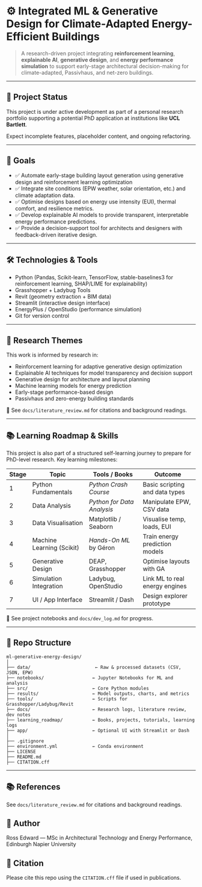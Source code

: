 # ⚙️ Integrated ML & Generative Design for Climate-Adapted Energy-Efficient Buildings

> A research-driven project integrating **reinforcement learning**, **explainable AI**, **generative design**, and **energy performance simulation** to support early-stage architectural decision-making for climate-adapted, Passivhaus, and net-zero buildings.

---

## 🚧 Project Status
This project is under active development as part of a personal research portfolio supporting a potential PhD application at institutions like **UCL Bartlett**.

Expect incomplete features, placeholder content, and ongoing refactoring.

---

## 🎯 Goals
- ✅ Automate early-stage building layout generation using generative design and reinforcement learning optimization
- ✅ Integrate site conditions (EPW weather, solar orientation, etc.) and climate adaptation data.
- ✅ Optimise designs based on energy use intensity (EUI), thermal comfort, and resilience metrics.
- ✅ Develop explainable AI models to provide transparent, interpretable energy performance predictions.
- ✅ Provide a decision-support tool for architects and designers with feedback-driven iterative design.

---

## 🛠️ Technologies & Tools
- Python (Pandas, Scikit-learn, TensorFlow, stable-baselines3 for reinforcement learning, SHAP/LIME for explainability)
- Grasshopper + Ladybug Tools
- Revit (geometry extraction + BIM data)
- Streamlit (interactive design interface)
- EnergyPlus / OpenStudio (performance simulation)
- Git for version control

---

## 🔬 Research Themes
This work is informed by research in:
- Reinforcement learning for adaptive generative design optimization
- Explainable AI techniques for model transparency and decision support
- Generative design for architecture and layout planning
- Machine learning models for energy prediction
- Early-stage performance-based design
- Passivhaus and zero-energy building standards

📖 See `docs/literature_review.md` for citations and background readings.

---

## 📚 Learning Roadmap & Skills
This project is also part of a structured self-learning journey to prepare for PhD-level research. Key learning milestones:

| Stage | Topic | Tools / Books | Outcome |
|-------|----------------------------|--------------------------|---------|
| 1     | Python Fundamentals        | *Python Crash Course*    | Basic scripting and data types |
| 2     | Data Analysis              | *Python for Data Analysis* | Manipulate EPW, CSV data |
| 3     | Data Visualisation         | Matplotlib / Seaborn     | Visualise temp, loads, EUI |
| 4     | Machine Learning (Scikit)  | *Hands-On ML* by Géron   | Train energy prediction models |
| 5     | Generative Design          | DEAP, Grasshopper        | Optimise layouts with GA |
| 6     | Simulation Integration     | Ladybug, OpenStudio      | Link ML to real energy engines |
| 7     | UI / App Interface         | Streamlit / Dash         | Design explorer prototype |

📁 See project notebooks and `docs/dev_log.md` for progress.

---

## 📁 Repo Structure

```text
ml-generative-energy-design/
│
├── data/                        ← Raw & processed datasets (CSV, JSON, EPW)
├── notebooks/                  ← Jupyter Notebooks for ML and analysis
├── src/                        ← Core Python modules
├── results/                    ← Model outputs, charts, and metrics
├── tools/                      ← Scripts for Grasshopper/Ladybug/Revit
├── docs/                       ← Research logs, literature review, dev notes
├── learning_roadmap/           ← Books, projects, tutorials, learning logs
├── app/                        ← Optional UI with Streamlit or Dash
│
├── .gitignore
├── environment.yml             ← Conda environment
├── LICENSE
├── README.md
├── CITATION.cff

```
---
## 📚 References
See `docs/literature_review.md` for citations and background readings.


## 👤 Author
Ross Edward — MSc in Architectural Technology and Energy Performance, Edinburgh Napier University  

## 🧪 Citation
Please cite this repo using the `CITATION.cff` file if used in publications.

